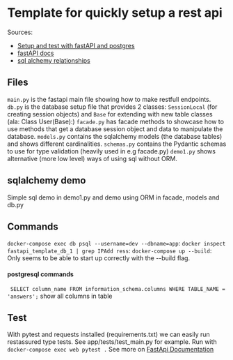 # Template for quickly setup a rest api
Sources: 
- [Setup and test with fastAPI and postgres](https://testdriven.io/blog/fastapi-crud/)
- [fastAPI docs](https://fastapi.tiangolo.com/tutorial/path-params/)
- [sql alchemy relationships](https://docs.sqlalchemy.org/en/14/orm/basic_relationships.html)

## Files
`main.py` is the fastapi main file showing how to make restfull endpoints.
`db.py` is the database setup file that provides 2 classes: `SessionLocal` (for creating session objects) and `Base` for extending with new table classes (ala: Class User(Base):)
`facade.py` has facade methods to showcase how to use methods that get a database session object and data to manipulate the database.
`models.py` contains the sqlalchemy models (the database tables) and shows different cardinalities.
`schemas.py` contains the Pydantic schemas to use for type validation (heavily used in e.g facade.py)
`demo1.py` shows alternative (more low level) ways of using sql without ORM.

## sqlalchemy demo
Simple sql demo in demo1.py and demo using ORM in facade, models and db.py


## Commands
`docker-compose exec db psql --username=dev --dbname=app`: 
`docker inspect fastapi_template_db_1 | grep IPAdd ress`: 
`docker-compose up --build`: Only seems to be able to start up correctly with the --build flag. 
#### postgresql commands
` SELECT column_name FROM information_schema.columns WHERE TABLE_NAME = 'answers';` show all columns in table

## Test
With pytest and requests installed (requirements.txt) we can easily run restassured type tests. See app/tests/test_main.py for example. Run with `docker-compose exec web pytest .`
See more on [FastApi Documentation](https://fastapi.tiangolo.com/tutorial/testing/)
